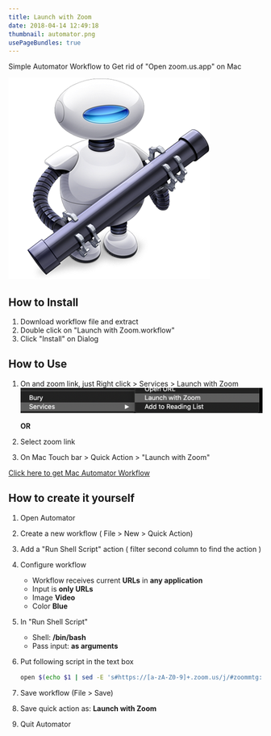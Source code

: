 ```yaml
---
title: Launch with Zoom
date: 2018-04-14 12:49:18
thumbnail: automator.png
usePageBundles: true
---
```


Simple Automator Workflow to Get rid of "Open zoom.us.app" on Mac

<!--more-->

![](automator.png)

## How to Install

1. Download workflow file and extract
1. Double click on "Launch with Zoom.workflow"
1. Click "Install" on Dialog

## How to Use

1. On and zoom link, just Right click > Services > Launch with Zoom
   ![](menu.png)

   **OR**

1. Select zoom link
1. On Mac Touch bar > Quick Action > "Launch with Zoom"

[Click here to get Mac Automator Workflow](workflow.zip)

## How to create it yourself

1. Open Automator
1. Create a new workflow ( File > New > Quick Action)
1. Add a "Run Shell Script" action ( filter second column to find the action )
1. Configure workflow
   - Workflow receives current **URLs** in **any application**
   - Input is **only URLs**
   - Image **Video**
   - Color **Blue**
1. In "Run Shell Script"
   - Shell: **/bin/bash**
   - Pass input: **as arguments**
1. Put following script in the text box

   ```bash
   open $(echo $1 | sed -E 's#https://[a-zA-Z0-9]+.zoom.us/j/#zoommtg://zoom.us/join?confno=#g;s/\?pwd/\&pwd/')
   ```

1. Save workflow (File > Save)
1. Save quick action as: **Launch with Zoom**
1. Quit Automator
